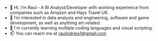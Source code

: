 - 👋 Hi, I’m Raul - A BI Analyst/Developer with working experience from companies such as Amazon and Hays Travel UK.
- 👀 I’m interested in data analysis and engineering, software and game development, as well as anything art-related.
- 🌱 I'm currently learning multiple coding languages and visual scripting.
- 📫 You can reach me at raulindries1@gmail.com

<!---
VincentCastl/VincentCastl is a ✨ special ✨ repository because its `README.md` (this file) appears on your GitHub profile.
You can click the Preview link to take a look at your changes.
--->
